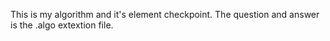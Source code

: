 This is my algorithm and it's element checkpoint. The question and answer is the .algo extextion file.
